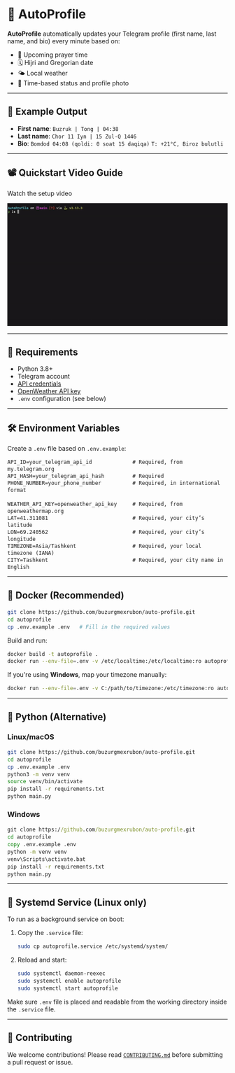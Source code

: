 # 🧠 AutoProfile

**AutoProfile** automatically updates your Telegram profile (first name, last name, and bio) every minute based on:

- 🕌 Upcoming prayer time
- 🗓️ Hijri and Gregorian date
- 🌤️ Local weather
- 🔄 Time-based status and profile photo

---

## 📸 Example Output

- **First name**: `Buzruk | Tong | 04:38`
- **Last name**: `Chor 11 Iyn | 15 Zul-Q 1446`
- **Bio**:
  `Bomdod 04:08 (qoldi: 0 soat 15 daqiqa)`
  `T: +21°C, Biroz bulutli`

---

## 📽️ Quickstart Video Guide

Watch the setup video

![AutoProfile demo](assets/demo.gif)

---

## 📁 Requirements

- Python 3.8+
- Telegram account
- [API credentials](https://my.telegram.org/)
- [OpenWeather API key](https://openweathermap.org/)
- `.env` configuration (see below)

---

## 🛠️ Environment Variables

Create a `.env` file based on `.env.example`:

```env
API_ID=your_telegram_api_id             # Required, from my.telegram.org
API_HASH=your_telegram_api_hash         # Required
PHONE_NUMBER=your_phone_number          # Required, in international format

WEATHER_API_KEY=openweather_api_key     # Required, from openweathermap.org
LAT=41.311081                           # Required, your city’s latitude
LON=69.240562                           # Required, your city’s longitude
TIMEZONE=Asia/Tashkent                  # Required, your local timezone (IANA)
CITY=Tashkent                           # Required, your city name in English
```

---

## 🐳 Docker (Recommended)

```bash
git clone https://github.com/buzurgmexrubon/auto-profile.git
cd autoprofile
cp .env.example .env   # Fill in the required values
```

Build and run:

```bash
docker build -t autoprofile .
docker run --env-file=.env -v /etc/localtime:/etc/localtime:ro autoprofile
```

If you're using **Windows**, map your timezone manually:

```bash
docker run --env-file=.env -v C:/path/to/timezone:/etc/timezone:ro autoprofile
```

---

## 🐍 Python (Alternative)

### Linux/macOS

```bash
git clone https://github.com/buzurgmexrubon/auto-profile.git
cd autoprofile
cp .env.example .env
python3 -m venv venv
source venv/bin/activate
pip install -r requirements.txt
python main.py
```

### Windows

```cmd
git clone https://github.com/buzurgmexrubon/auto-profile.git
cd autoprofile
copy .env.example .env
python -m venv venv
venv\Scripts\activate.bat
pip install -r requirements.txt
python main.py
```

---

## 🧾 Systemd Service (Linux only)

To run as a background service on boot:

1. Copy the `.service` file:

   ```bash
   sudo cp autoprofile.service /etc/systemd/system/
   ```

2. Reload and start:

   ```bash
   sudo systemctl daemon-reexec
   sudo systemctl enable autoprofile
   sudo systemctl start autoprofile
   ```

Make sure `.env` file is placed and readable from the working directory inside the `.service` file.

---

## 🤝 Contributing

We welcome contributions!
Please read [`CONTRIBUTING.md`](CONTRIBUTING.md) before submitting a pull request or issue.

